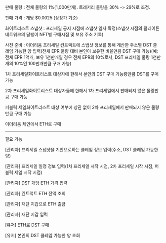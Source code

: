 판매 물량 : 전체 물량의 1%(1,000만개). 트레저리 물량을 30% -> 29%로 조정.

판매 가격 : 개당 \$0.0025 (상장가 기준)

화이트리스트 스냅샷 : 프리세일 공지 시점에 스냅샷 일자 확정(스냅샷 시점의 클레이튼 네트워크의 달팽이 NFT별 구매시점 및 보유 주소 기록)

사전 준비 : 이더리움 프리세일 컨트랙트에 스냅샷 정보를 통해 계산한 주소별 DST 클레임 가능한 양 입력(전체 EPR 물량 대비 본인이 보유한 비율만큼 DST 구매 가능)(예: 전체 EPR 1억개, 보유 1천만개일 경우 전체 EPR의 10%로서, DST 프리세일 물량 1천만개의 10%인 100만개만큼 구매 가능)

1차 프리세일화이트리스트 대상자에 한해서 본인의 DST 구매 가능량만큼 DST를 구매 가능

2차 프리세일화이트리스트 대상자들에 한해서 1차 프리세일에서 판매되지 않은 물량만큼 구매 가능

퍼블릭 세일화이트리스트 대상 여부에 상관 없이 2차 프리세일에서 판매되지 않은 물량만큼 구매 가능

이더리움 체인에서 ETH로 구매

---

필요 기능

[관리자] 프리세일 스냅샷을 기반으로하는 클레임 정보 입력(주소, DST 클레임 가능한 양)

[관리자] 프리세일 일정 정보 입력(1차 프리세일 시작 시점, 2차 프리세일 시작 시점, 퍼블릭 세일 시작 시점)

[관리자] DST 개당 ETH 가격 입력

[관리자] 컨트랙트 ETH 잔액 조회

[관리자] 재단 지갑으로 ETH 출금

[관리자] 재단 지갑 입력

[유저] ETH로 DST 구매

[유저] 본인의 DST 클레임 가능한 양 조회
